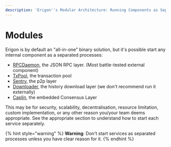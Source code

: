 ```yaml
---
description: 'Erigon''s Modular Architecture: Running Components as Separate Processes'
---
```


# Modules

Erigon is by default an "all-in-one" binary solution, but it's possible start any internal component as a separated processes:

* [RPCDaemon](rpc-daemon.md), the JSON RPC layer. (Most battle-tested external component)
* [TxPool](txpool.md), the transaction pool
* [Sentry](sentry.md), the p2p layer
* [Downloader](downloader.md), the history download layer (we don't recommend run it externally)
* [Caplin](../caplin.md), the embedded Consensus Layer

This may be for security, scalability, decentralisation, resource limitation, custom implementation, or any other reason you/your team deems appropriate. See the appropriate section to understand how to start each service separately.

{% hint style="warning" %}
**Warning**: Don't start services as separated processes unless you have clear reason for it.
{% endhint %}
